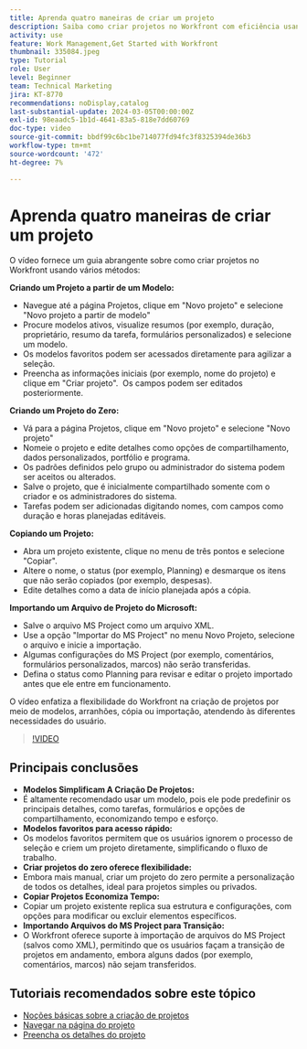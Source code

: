 ```yaml
---
title: Aprenda quatro maneiras de criar um projeto
description: Saiba como criar projetos no Workfront com eficiência usando modelos, começando do zero, copiando projetos existentes ou importando arquivos do Microsoft Project, personalizados para diversas necessidades do usuário.
activity: use
feature: Work Management,Get Started with Workfront
thumbnail: 335084.jpeg
type: Tutorial
role: User
level: Beginner
team: Technical Marketing
jira: KT-8770
recommendations: noDisplay,catalog
last-substantial-update: 2024-03-05T00:00:00Z
exl-id: 98eaadc5-1b1d-4641-83a5-818e7dd60769
doc-type: video
source-git-commit: bbdf99c6bc1be714077fd94fc3f8325394de36b3
workflow-type: tm+mt
source-wordcount: '472'
ht-degree: 7%

---
```


# Aprenda quatro maneiras de criar um projeto

O vídeo fornece um guia abrangente sobre como criar projetos no Workfront usando vários métodos:

**Criando um Projeto a partir de um Modelo:**

* Navegue até a página Projetos, clique em &quot;Novo projeto&quot; e selecione &quot;Novo projeto a partir de modelo&quot; &#x200B;
* Procure modelos ativos, visualize resumos (por exemplo, duração, proprietário, resumo da tarefa, formulários personalizados) e selecione um modelo. &#x200B;
* Os modelos favoritos podem ser acessados diretamente para agilizar a seleção. &#x200B;
* Preencha as informações iniciais (por exemplo, nome do projeto) e clique em &quot;Criar projeto&quot;. &#x200B; Os campos podem ser editados posteriormente. &#x200B;

**Criando um Projeto do Zero:**

* Vá para a página Projetos, clique em &quot;Novo projeto&quot; e selecione &quot;Novo projeto&quot; &#x200B;
* Nomeie o projeto e edite detalhes como opções de compartilhamento, dados personalizados, portfólio e programa. &#x200B;
* Os padrões definidos pelo grupo ou administrador do sistema podem ser aceitos ou alterados. &#x200B;
* Salve o projeto, que é inicialmente compartilhado somente com o criador e os administradores do sistema. &#x200B;
* Tarefas podem ser adicionadas digitando nomes, com campos como duração e horas planejadas editáveis. &#x200B;

**Copiando um Projeto:**

* Abra um projeto existente, clique no menu de três pontos e selecione &quot;Copiar&quot;.&#x200B;
* Altere o nome, o status (por exemplo, Planning) e desmarque os itens que não serão copiados (por exemplo, despesas). &#x200B;
* Edite detalhes como a data de início planejada após a cópia. &#x200B;

**Importando um Arquivo de Projeto do Microsoft:**

* Salve o arquivo MS Project como um arquivo XML. &#x200B;
* Use a opção &quot;Importar do MS Project&quot; no menu Novo Projeto, selecione o arquivo e inicie a importação. &#x200B;
* Algumas configurações do MS Project (por exemplo, comentários, formulários personalizados, marcos) não serão transferidas. &#x200B;
* Defina o status como Planning para revisar e editar o projeto importado antes que ele entre em funcionamento. &#x200B;


O vídeo enfatiza a flexibilidade do Workfront na criação de projetos por meio de modelos, arranhões, cópia ou importação, atendendo às diferentes necessidades do usuário. &#x200B;

>[!VIDEO](https://video.tv.adobe.com/v/3432172/?quality=12&learn=on&enablevpops=1&captions=por_br)

## Principais conclusões

* **Modelos Simplificam A Criação De Projetos:**
* É altamente recomendado usar um modelo, pois ele pode predefinir os principais detalhes, como tarefas, formulários e opções de compartilhamento, economizando tempo e esforço. &#x200B;
* **Modelos favoritos para acesso rápido:**
* Os modelos favoritos permitem que os usuários ignorem o processo de seleção e criem um projeto diretamente, simplificando o fluxo de trabalho. &#x200B;
* **Criar projetos do zero oferece flexibilidade:**
* Embora mais manual, criar um projeto do zero permite a personalização de todos os detalhes, ideal para projetos simples ou privados. &#x200B;
* **Copiar Projetos Economiza Tempo:**
* Copiar um projeto existente replica sua estrutura e configurações, com opções para modificar ou excluir elementos específicos. &#x200B;
* **Importando Arquivos do MS Project para Transição:**
* O Workfront oferece suporte à importação de arquivos do MS Project (salvos como XML), permitindo que os usuários façam a transição de projetos em andamento, embora alguns dados (por exemplo, comentários, marcos) não sejam transferidos. &#x200B;



## Tutoriais recomendados sobre este tópico

* [Noções básicas sobre a criação de projetos](/help/manage-work/projects/understand-basic-project-creation.md)
* [Navegar na página do projeto](/help/manage-work/projects/navigate-the-project-page.md)
* [Preencha os detalhes do projeto](/help/manage-work/projects/fill-in-the-project-details.md)

